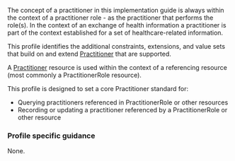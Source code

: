 The concept of a practitioner in this implementation guide is always within the context of a practitioner role - as the practitioner that performs the role(s). 
In the context of an exchange of health information a practitioner is part of the context established for a set of healthcare-related information.

This profile identifies the additional constraints, extensions, and value sets that build on and extend [Practitioner](http://hl7.org/fhir/R4/practitioner.html) that are supported. 

A [Practitioner](http://hl7.org/fhir/R4/practitioner.html) resource is used within the context of a referencing resource (most commonly a PractitionerRole resource). 

This profile is designed to set a core Practitioner standard for:
* Querying practitioners referenced in PractitionerRole or other resources
* Recording or updating a practitioner referenced by a PractitionerRole or other resource


### Profile specific guidance
None.
